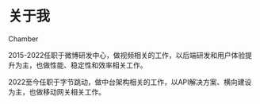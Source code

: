 # 关于我

Chamber

2015-2022任职于微博研发中心，做视频相关的工作，以后端研发和用户体验提升为主，也做性能、稳定性和效率相关工作。

2022至今任职于字节跳动，做中台架构相关的工作，以API解决方案、横向建设为主，也做移动网关相关工作。

